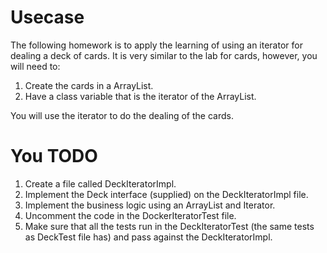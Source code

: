 # Usecase
The following homework is to apply the learning of using an iterator for dealing a deck of cards. It is very similar to the lab for cards, however, you will need to:
1. Create the cards in a ArrayList.
2. Have a class variable that is the iterator of the ArrayList.

You will use the iterator to do the dealing of the cards.

# You TODO
1. Create a file called DeckIteratorImpl.
2. Implement the Deck interface (supplied) on the DeckIteratorImpl file.
3. Implement the business logic using an ArrayList and Iterator.
4. Uncomment the code in the DockerIteratorTest file.
5. Make sure that all the tests run in the DeckIteratorTest (the same tests as DeckTest file has) and pass against the DeckIteratorImpl.